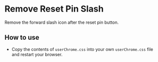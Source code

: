 # Remove Reset Pin Slash

Remove the forward slash icon after the reset pin button.

## How to use

- Copy the contents of `userChrome.css` into your own `userChrome.css` file and restart your browser.
